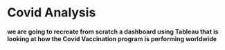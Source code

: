 # Covid Analysis

**we are going to recreate from scratch a dashboard using Tableau that is looking at how the Covid Vaccination program is performing worldwide**
